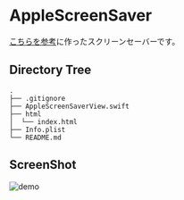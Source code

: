 # AppleScreenSaver
[こちらを参考](https://qiita.com/suin/items/83ebaf96caa2c13c8b2f)に作ったスクリーンセーバーです。

## Directory Tree
```
.
├── .gitignore
├── AppleScreenSaverView.swift
├── html
│  └── index.html
├── Info.plist
└── README.md
```

## ScreenShot
![demo](https://raw.github.com/wiki/YanagiTakafumi/AppleScreenSaver/images/AppleScreenSaver.gif)

